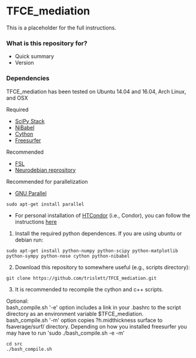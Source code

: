 # TFCE_mediation #

This is a placeholder for the full instructions.

### What is this repository for? ###

* Quick summary
* Version

### Dependencies ###

TFCE_mediation has been tested on Ubuntu 14.04 and 16.04, Arch Linux, and OSX   
   
Required   
   
* [SciPy Stack](https://www.scipy.org/install.html)
* [NiBabel](http://nipy.org/nibabel/installation.html#installation)
* [Cython](http://cython.org)
* [Freesurfer](https://surfer.nmr.mgh.harvard.edu/fswiki)

Recommended

* [FSL](http://fsl.fmrib.ox.ac.uk/fsl/fslwiki)
* [Neurodebian reprository](http://neuro.debian.net/)

Recommended for parallelization

* [GNU Parallel](http://www.gnu.org/software/parallel/)

```
sudo apt-get install parallel
```

* For personal installation of [HTCondor](https://research.cs.wisc.edu/htcondor/) (i.e., Condor), you can follow the instructions [here](http://neuro.debian.net/blog/2012/2012-03-09_parallelize_fsl_with_condor.html)

1) Install the required python dependences. If you are using ubuntu or debian run:
```
sudo apt-get install python-numpy python-scipy python-matplotlib python-sympy python-nose cython python-nibabel
```
2) Download this repository to somewhere useful (e.g., scripts directory):

```
git clone https://github.com/trislett/TFCE_mediation.git
```
3) It is recommended to recompile the cython and c++ scripts. 

Optional:    
bash_compile.sh '-e' option includes a link in your .bashrc to the script directory as an environment variable $TFCE_mediation.   
bash_compile.sh '-m' option copies ?h.midthickness surface to fsaverage/surf/ directory. Depending on how you installed freesurfer you may have to run 'sudo ./bash_compile.sh -e -m'    

```
cd src
./bash_compile.sh
```
